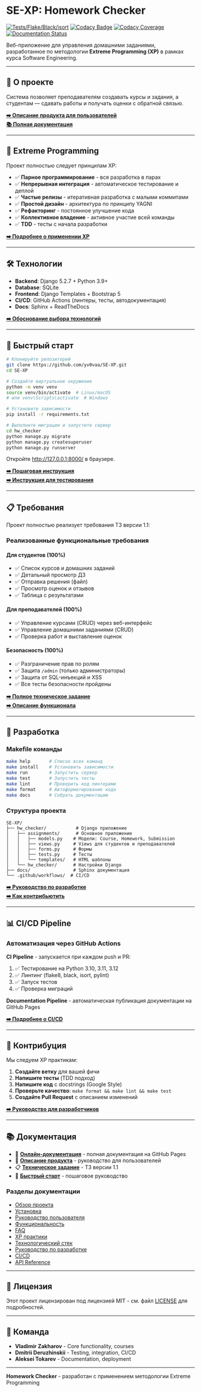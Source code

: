 # SE-XP: Homework Checker

[![Tests/Flake/Black/isort](https://github.com/yv0vaa/SE-XP/actions/workflows/ci.yml/badge.svg?branch=main)](https://github.com/yv0vaa/SE-XP/actions/workflows/ci.yml)
[![Codacy Badge](https://app.codacy.com/project/badge/Grade/c59fa8ac6324456bb3db35cf35055c2c)](https://app.codacy.com/gh/yv0vaa/SE-XP/dashboard)
[![Codacy Coverage](https://app.codacy.com/project/badge/Coverage/c59fa8ac6324456bb3db35cf35055c2c)](https://app.codacy.com/gh/yv0vaa/SE-XP/dashboard)
[![Documentation Status](https://github.com/yv0vaa/SE-XP/actions/workflows/docs.yml/badge.svg?branch=main)](https://github.com/yv0vaa/SE-XP/actions/workflows/docs.yml)

Веб-приложение для управления домашними заданиями, разработанное по методологии **Extreme Programming (XP)** в рамках курса Software Engineering.

---

## 📖 О проекте

Система позволяет преподавателям создавать курсы и задания, а студентам — сдавать работы и получать оценки с обратной связью.

**[➡️ Описание продукта для пользователей](hw_checker/README.md)**  
**[📚 Полная документация](https://yv0vaa.github.io/SE-XP/)**

---

## 🎯 Extreme Programming

Проект полностью следует принципам XP:

- ✅ **Парное программирование** - вся разработка в парах
- ✅ **Непрерывная интеграция** - автоматическое тестирование и деплой
- ✅ **Частые релизы** - итеративная разработка с малыми коммитами
- ✅ **Простой дизайн** - архитектура по принципу YAGNI
- ✅ **Рефакторинг** - постоянное улучшение кода
- ✅ **Коллективное владение** - активное участие всей команды
- ✅ **TDD** - тесты с начала разработки

**[➡️ Подробнее о применении XP](https://yv0vaa.github.io/SE-XP/xp_practices.html)**

---

## 🛠 Технологии

- **Backend**: Django 5.2.7 + Python 3.9+
- **Database**: SQLite
- **Frontend**: Django Templates + Bootstrap 5
- **CI/CD**: GitHub Actions (линтеры, тесты, автодокументация)
- **Docs**: Sphinx + ReadTheDocs

**[➡️ Обоснование выбора технологий](https://yv0vaa.github.io/SE-XP/tech_stack.html)**

---

## 🚀 Быстрый старт

```bash
# Клонируйте репозиторий
git clone https://github.com/yv0vaa/SE-XP.git
cd SE-XP

# Создайте виртуальное окружение
python -m venv venv
source venv/bin/activate  # Linux/macOS
# или venv\Scripts\activate  # Windows

# Установите зависимости
pip install -r requirements.txt

# Выполните миграции и запустите сервер
cd hw_checker
python manage.py migrate
python manage.py createsuperuser
python manage.py runserver
```

Откройте http://127.0.0.1:8000/ в браузере.

**[➡️ Пошаговая инструкция](https://yv0vaa.github.io/SE-XP/installation.html)**  
**[➡️ Инструкция для тестирования](QUICK_START.md)**

---

## 📋 Требования

Проект полностью реализует требования ТЗ версии 1.1:

### Реализованные функциональные требования

#### Для студентов (100%)
- ✅ Список курсов и домашних заданий
- ✅ Детальный просмотр ДЗ
- ✅ Отправка решения (файл)
- ✅ Просмотр оценок и отзывов
- ✅ Таблица с результатами

#### Для преподавателей (100%)
- ✅ Управление курсами (CRUD) через веб-интерфейс
- ✅ Управление домашними заданиями (CRUD)
- ✅ Проверка работ и выставление оценок

#### Безопасность (100%)
- ✅ Разграничение прав по ролям
- ✅ Защита `/admin` (только администраторы)
- ✅ Защита от SQL-инъекций и XSS
- ✅ Все тесты безопасности пройдены

**[➡️ Полное техническое задание](https://yv0vaa.github.io/SE-XP/Requirements.html)**  
**[➡️ Описание функционала](https://yv0vaa.github.io/SE-XP/features.html)**

---

## 🧪 Разработка

### Makefile команды

```bash
make help       # Список всех команд
make install    # Установить зависимости
make run        # Запустить сервер
make test       # Запустить тесты
make lint       # Проверить код линтерами
make format     # Автоформатирование кода
make docs       # Собрать документацию
```

### Структура проекта

```
SE-XP/
├── hw_checker/           # Django приложение
│   ├── assignments/      # Основное приложение
│   │   ├── models.py    # Модели: Course, Homework, Submission
│   │   ├── views.py     # Views для студентов и преподавателей
│   │   ├── forms.py     # Формы
│   │   ├── tests.py     # Тесты
│   │   └── templates/   # HTML шаблоны
│   └── hw_checker/      # Настройки Django
├── docs/                # Sphinx документация
└── .github/workflows/  # CI/CD
```

**[➡️ Руководство по разработке](https://yv0vaa.github.io/SE-XP/development.html)**  
**[➡️ Как контрибьютить](https://yv0vaa.github.io/SE-XP/contributing.html)**

---

## 📊 CI/CD Pipeline

### Автоматизация через GitHub Actions

**CI Pipeline** - запускается при каждом push и PR:
1. ✅ Тестирование на Python 3.10, 3.11, 3.12
2. ✅ Линтинг (flake8, black, isort, pylint)
3. ✅ Запуск тестов
4. ✅ Проверка миграций

**Documentation Pipeline** - автоматическая публикация документации на GitHub Pages

**[➡️ Подробнее о CI/CD](https://yv0vaa.github.io/SE-XP/cicd.html)**

---

## 🤝 Контрибуция

Мы следуем XP практикам:

1. **Создайте ветку** для вашей фичи
2. **Напишите тесты** (TDD подход)
3. **Напишите код** с docstrings (Google Style)
4. **Проверьте качество**: `make format && make lint && make test`
5. **Создайте Pull Request** с описанием изменений

**[➡️ Руководство для разработчиков](https://yv0vaa.github.io/SE-XP/contributing.html)**

---

## 📚 Документация

- 📖 **[Онлайн-документация](https://yv0vaa.github.io/SE-XP/)** - полная документация на GitHub Pages
- 📘 **[Описание продукта](hw_checker/README.md)** - руководство для пользователей
- 📋 **[Техническое задание](https://yv0vaa.github.io/SE-XP/Requirements.html)** - ТЗ версии 1.1
- 🚀 **[Быстрый старт](QUICK_START.md)** - пошаговое руководство

### Разделы документации

- [Обзор проекта](https://yv0vaa.github.io/SE-XP/overview.html)
- [Установка](https://yv0vaa.github.io/SE-XP/installation.html)
- [Руководство пользователя](https://yv0vaa.github.io/SE-XP/usage.html)
- [Функциональность](https://yv0vaa.github.io/SE-XP/features.html)
- [FAQ](https://yv0vaa.github.io/SE-XP/faq.html)
- [XP практики](https://yv0vaa.github.io/SE-XP/xp_practices.html)
- [Технологический стек](https://yv0vaa.github.io/SE-XP/tech_stack.html)
- [Руководство по разработке](https://yv0vaa.github.io/SE-XP/development.html)
- [CI/CD](https://yv0vaa.github.io/SE-XP/cicd.html)
- [API Reference](https://yv0vaa.github.io/SE-XP/api/models.html)

---

## 📄 Лицензия

Этот проект лицензирован под лицензией MIT - см. файл [LICENSE](LICENSE) для подробностей.

---

## 👥 Команда

- **Vladimir Zakharov** - Core functionality, courses
- **Dmitrii Deruzhinskii** - Testing, integration, CI/CD
- **Aleksei Tokarev** - Documentation, deployment

---

**Homework Checker** - разработан с применением методологии Extreme Programming 
